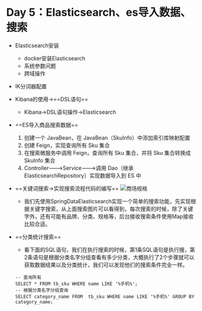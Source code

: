 # Day 5：Elasticsearch、es导入数据、搜索	

- Elasticsearch安装
  - docker安装Elasticsearch
  - 系统参数问题
  - 跨域操作
  
- IK分词器配置

- Kibana的使用->==DSL语句==
  
  - Kibana->DSL语句操作->Elasticsearch
  
- ==ES导入商品搜索数据==

    1. 创建一个 JavaBean，在 JavaBean（SkuInfo）中添加索引库映射配置
    2. 创建 Feign，实现查询所有 Sku 集合
    3. 在搜索微服务中调用 Feign，查询所有 Sku 集合，并将 Sku 集合转换成 SkuInfo 集合
    4. Controller--->Service--->调用 Dao（继承 ElasticsearchRepository）实现数据导入到 ES 中
    
- ==关键词搜索->实现搜索流程代码的编写==
![商场规格](http://dylanguo.xyz/img/商场规格.png)
  
    - 我们先使用SpringDataElasticsearch实现一个简单的搜索功能，先实现根据关键字搜索，从上面搜索图片可以看得到，每次搜索的时候，除了关键字外，还有可能有品牌、分类、规格等，后台接收搜索条件使用Map接收比较合适。
  
- ==分类统计搜索==

    - 看下面的SQL语句，我们在执行搜索的时候，第1条SQL语句是执行搜，第2条语句是根据分类名字分组查看有多少分类，大概执行了2个步骤就可以获取数据结果以及分类统计，我们可以发现他们的搜索条件完全一样。

    ```
    -- 查询所有
    SELECT * FROM tb_sku WHERE name LIKE '%手机%';
    -- 根据分类名字分组查询
    SELECT category_name FROM  tb_sku WHERE name LIKE '%手机%' GROUP BY category_name;
    ```

​    